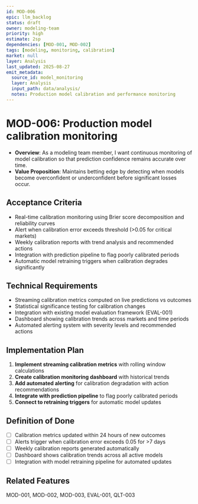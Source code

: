 ```yaml
---
id: MOD-006
epic: llm_backlog
status: draft
owner: modeling-team
priority: high
estimate: 2sp
dependencies: [MOD-001, MOD-002]
tags: [modeling, monitoring, calibration]
market: null
layer: Analysis
last_updated: 2025-08-27
emit_metadata:
  source_id: model_monitoring
  layer: Analysis
  input_path: data/analysis/
  notes: Production model calibration and performance monitoring
---
```


# MOD-006: Production model calibration monitoring

- **Overview**: As a modeling team member, I want continuous monitoring of model calibration so that prediction confidence remains accurate over time.
- **Value Proposition**: Maintains betting edge by detecting when models become overconfident or underconfident before significant losses occur.

## Acceptance Criteria
- Real-time calibration monitoring using Brier score decomposition and reliability curves
- Alert when calibration error exceeds threshold (>0.05 for critical markets)
- Weekly calibration reports with trend analysis and recommended actions
- Integration with prediction pipeline to flag poorly calibrated periods
- Automatic model retraining triggers when calibration degrades significantly

## Technical Requirements
- Streaming calibration metrics computed on live predictions vs outcomes
- Statistical significance testing for calibration changes
- Integration with existing model evaluation framework (EVAL-001)
- Dashboard showing calibration trends across markets and time periods
- Automated alerting system with severity levels and recommended actions

## Implementation Plan
1. **Implement streaming calibration metrics** with rolling window calculations
2. **Create calibration monitoring dashboard** with historical trends
3. **Add automated alerting** for calibration degradation with action recommendations
4. **Integrate with prediction pipeline** to flag poorly calibrated periods
5. **Connect to retraining triggers** for automatic model updates

## Definition of Done
- [ ] Calibration metrics updated within 24 hours of new outcomes
- [ ] Alerts trigger when calibration error exceeds 0.05 for >7 days
- [ ] Weekly calibration reports generated automatically
- [ ] Dashboard shows calibration trends across all active models
- [ ] Integration with model retraining pipeline for automated updates

## Related Features
MOD-001, MOD-002, MOD-003, EVAL-001, QLT-003

